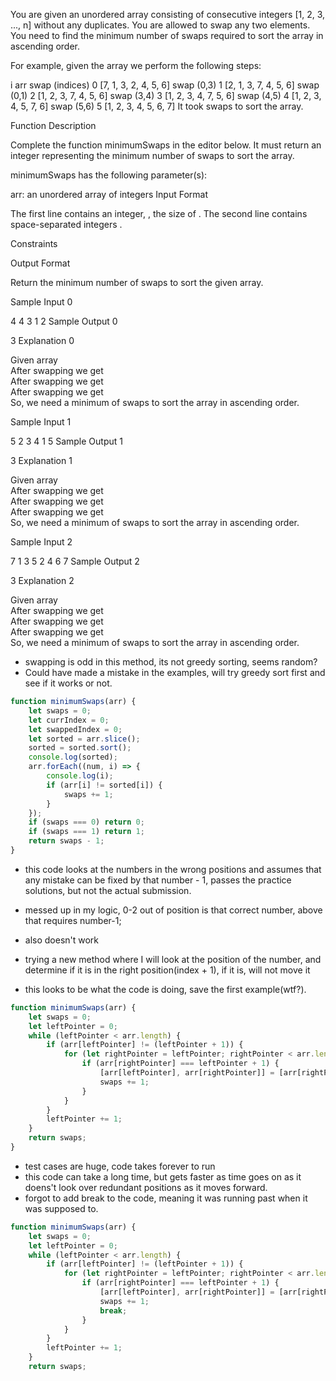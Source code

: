You are given an unordered array consisting of consecutive integers  [1, 2, 3, ..., n] without any duplicates. You are allowed to swap any two elements. You need to find the minimum number of swaps required to sort the array in ascending order.

For example, given the array  we perform the following steps:

i   arr                         swap (indices)
0   [7, 1, 3, 2, 4, 5, 6]   swap (0,3)
1   [2, 1, 3, 7, 4, 5, 6]   swap (0,1)
2   [1, 2, 3, 7, 4, 5, 6]   swap (3,4)
3   [1, 2, 3, 4, 7, 5, 6]   swap (4,5)
4   [1, 2, 3, 4, 5, 7, 6]   swap (5,6)
5   [1, 2, 3, 4, 5, 6, 7]
It took  swaps to sort the array.

Function Description

Complete the function minimumSwaps in the editor below. It must return an integer representing the minimum number of swaps to sort the array.

minimumSwaps has the following parameter(s):

arr: an unordered array of integers
Input Format

The first line contains an integer, , the size of . 
The second line contains  space-separated integers .

Constraints

Output Format

Return the minimum number of swaps to sort the given array.

Sample Input 0

4
4 3 1 2
Sample Output 0

3
Explanation 0

Given array  
After swapping  we get  
After swapping  we get  
After swapping  we get  
So, we need a minimum of  swaps to sort the array in ascending order.

Sample Input 1

5
2 3 4 1 5
Sample Output 1

3
Explanation 1

Given array  
After swapping  we get  
After swapping  we get  
After swapping  we get  
So, we need a minimum of  swaps to sort the array in ascending order.

Sample Input 2

7
1 3 5 2 4 6 7
Sample Output 2

3
Explanation 2

Given array  
After swapping  we get  
After swapping  we get  
After swapping  we get  
So, we need a minimum of  swaps to sort the array in ascending order.

- swapping is odd in this method, its not greedy sorting, seems random?
- Could have made a mistake in the examples, will try greedy sort first and see if it works or not.

```javascript
function minimumSwaps(arr) {
    let swaps = 0;
    let currIndex = 0;
    let swappedIndex = 0;
    let sorted = arr.slice();
    sorted = sorted.sort();
    console.log(sorted);
    arr.forEach((num, i) => {
        console.log(i);
        if (arr[i] != sorted[i]) {
            swaps += 1;
        }
    });
    if (swaps === 0) return 0;
    if (swaps === 1) return 1;
    return swaps - 1;
}
```
- this code looks at the numbers in the wrong positions and assumes that any mistake can be fixed by that number - 1, passes the practice solutions, but not the actual submission.
- messed up in my logic, 0-2 out of position is that correct number, above that requires number-1;
- also doesn't work

- trying a new method where I will look at the position of the number, and determine if it is in the right position(index + 1), if it is, will not move it
- this looks to be what the code is doing, save the first example(wtf?).
```javascript
function minimumSwaps(arr) {
    let swaps = 0;
    let leftPointer = 0;
    while (leftPointer < arr.length) {
        if (arr[leftPointer] != (leftPointer + 1)) {
            for (let rightPointer = leftPointer; rightPointer < arr.length; rightPointer++){
                if (arr[rightPointer] === leftPointer + 1) {
                    [arr[leftPointer], arr[rightPointer]] = [arr[rightPointer], arr[leftPointer]];
                    swaps += 1;
                }
            }
        } 
        leftPointer += 1;
    }
    return swaps;
}
```
- test cases are huge, code takes forever to run
- this code can take a long time, but gets faster as time goes on as it doens't look over redundant positions as it moves forward.
- forgot to add break to the code, meaning it was running past when it was supposed to.

```javascript
function minimumSwaps(arr) {
    let swaps = 0;
    let leftPointer = 0;
    while (leftPointer < arr.length) {
        if (arr[leftPointer] != (leftPointer + 1)) {
            for (let rightPointer = leftPointer; rightPointer < arr.length; rightPointer++){
                if (arr[rightPointer] === leftPointer + 1) {
                    [arr[leftPointer], arr[rightPointer]] = [arr[rightPointer], arr[leftPointer]];
                    swaps += 1;
                    break;
                }
            }
        } 
        leftPointer += 1;
    }
    return swaps;
```